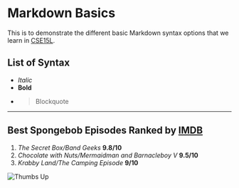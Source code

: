 # Markdown Basics
This is to demonstrate the different basic Markdown syntax options that we learn in [CSE15L](https://sites.google.com/eng.ucsd.edu/cse-15l-spring-2022/schedule?authuser=0).

## List of Syntax
- *Italic*
- **Bold**
- >Blockquote

---

## Best Spongebob Episodes Ranked by [IMDB](https://www.imdb.com/list/ls076219033/)

1. *The Secret Box/Band Geeks* **9.8/10**
2. *Chocolate with Nuts/Mermaidman and Barnacleboy V* **9.5/10**
3. *Krabby Land/The Camping Episode* **9/10**

![Thumbs Up](https://encrypted-tbn0.gstatic.com/images?q=tbn:ANd9GcRkQASIbjgFX-TRe3s2BtLWN2PPvAgkMr2ixQ&usqp=CAU)
